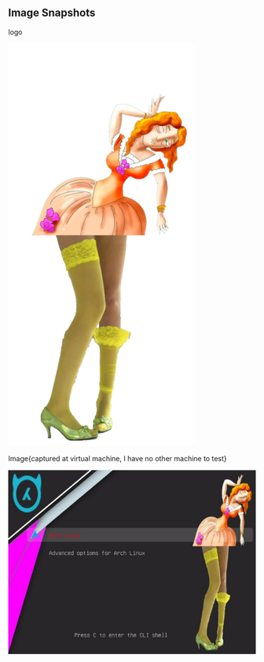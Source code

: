 ## Image Snapshots

logo 

![Woman fainting in Stocking](bootyfaintingwoman.png)

Image{captured at virtual machine, I have no other machine to test} 

![Image of GRUB theme](VimX1.jpg)
